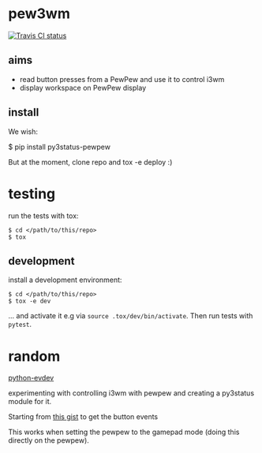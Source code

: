 # pew3wm

[![Travis CI status](https://api.travis-ci.org/obestwalter/pew3wm.png)](https://travis-ci.org/obestwalter/pew3wm)

## aims

* read button presses from a PewPew and use it to control i3wm
* display workspace on PewPew display

## install

We wish:

$ pip install py3status-pewpew

But at the moment, clone repo and tox -e deploy :)


# testing

run the tests with tox:

```console
$ cd </path/to/this/repo>
$ tox
```

## development

install a development environment:

```console
$ cd </path/to/this/repo>
$ tox -e dev
```

... and activate it e.g via `source .tox/dev/bin/activate`. Then run tests with `pytest`.

# random

[python-evdev](https://python-evdev.readthedocs.io/en/latest/index.html)

experimenting with controlling i3wm with pewpew and creating a py3status module for it.

Starting from [this gist](https://gist.github.com/hbrylkowski/3ea9c65b672748b4f6a85074dd6ee311) to get the button events

This works when setting the pewpew to the gamepad mode (doing this directly on the pewpew).


